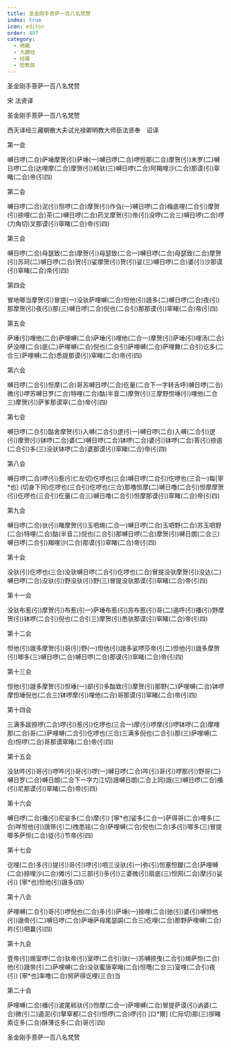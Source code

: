 ```yaml
---
title: 圣金刚手菩萨一百八名梵赞
index: true
icon: editor
order: 497
category:
  - 佛藏
  - 大藏经
  - 经藏
  - 密教部
---
```


  圣金刚手菩萨一百八名梵赞  

宋 法贤译  

圣金刚手菩萨一百八名梵赞  

西天译经三藏朝散大夫试光禄卿明教大师臣法贤奉　诏译  

第一会  

嚩日啰(二合)萨埵摩贺(引)萨埵(一)嚩日啰(二合)啰怛那(二合)摩贺(引)末罗(二)嚩日啰(二合)达哩摩(二合)摩贺(引)秫驮(三)嚩日啰(二合)阿羯哩沙(二合)那谟(引)窣睹(二合)帝(引四)  

第二会  

嚩日啰(二合)泥(引)怛啰(二合)摩贺(引)作刍(一)嚩日啰(二合)梅底哩(二合引)摩贺(引)捺哩(二合)茶(二)嚩日啰(二合)药叉摩贺(引)帝(引)没啰(二合三)嚩日啰(二合)啰(力角切)叉那谟(引)窣睹(二合)帝(引四)  

第三会  

嚩日啰(二合)母瑟致(二合)摩贺(引)母瑟致(二合一)嚩日啰(二合)母瑟致(二合)摩贺(引)苏珂(二)嚩日啰(二合)贺(引)娑摩贺(引)贺(引)娑(三)嚩日啰(二合)婆(引)沙那谟(引)窣睹(二合)帝(引四)  

第四会  

冒地唧当摩贺(引)冒提(一)没驮萨哩嚩(二合)怛他(引)誐多(二)嚩日啰(二合)夜(引)那摩贺(引)夜(引)那(三)嚩日啰(二合)倪也(二合引)那那谟(引)窣睹(二合)帝(引四)  

第五会  

萨埵(引)哩他(二合)萨哩嚩(二合)萨埵(引)哩他(二合一)摩贺(引)萨埵(引)哩汤(二合)萨没哩(二合)底(二)萨哩嚩(二合)倪也(二合引)萨哩嚩(二合)萨哩舞(二合引)讫多(二合三)萨哩嚩(二合)悉提那谟(引)窣睹(二合)帝(引四)  

第六会  

嚩日啰(二合引)怛摩(二合)哥苏嚩日啰(二合)仡量(二合下一字转舌呼)嚩日啰(二合)微(引)啰苏嚩日罗(二合)特哩(二合)酤(半音二)摩贺(引)三摩野怛埵(引)哩他(二合三)摩贺(引)萨爹那谟窣(二合)帝(引四)  

第七会  

嚩日啰(二合引)酤舍摩贺(引)入嚩(二合引)逻(引一)嚩日啰(二合)入嚩(二合引)逻(引)摩贺(引)钵啰(二合)婆(二)嚩日啰(二合)钵啰(二合)婆(引)钵啰(二合)菩(引)捺逾(二合引)多(三)没驮钵啰(二合)婆那谟(引)窣睹(二合)帝(引四)  

第八会  

嚩日啰(二合)啰(引)惹(引仁左切)仡啰也(三合)嚩日啰(二合引)仡啰也(三合一)每[寧*也] (切身下同)仡啰也(三合引)仡啰也(三合)那噜怛摩(二)嚩日噜(二合引)怛摩摩贺(引)仡啰也(三合引)仡量(二合三)嚩日噜(二合引)怛摩那谟(引)窣睹(二合)帝(引四)  

第九会  

嚩日啰(二合)驮(引)睹摩贺(引)玉呬焬(二合一)嚩日啰(二合)玉呬野(二合)苏玉呬野(二合)特哩(二合)酤(半音二)倪也(二合引)那嚩日啰(二合)摩贺(引)嚩日朗(二合三)嚩日啰(二合引)羯哩沙(二合)那谟(引)窣睹(二合)帝(引四)  

第十会  

没驮(引)仡啰也(三合)没驮嚩日啰(二合引)仡啰也(二合)冒提没驮摩贺(引)没达(二)嚩日啰(二合)没驮(引)野没驮(引)野(三)冒提没驮那谟(引)窣睹(二合)帝(引四)  

第十一会  

没驮布惹(引)摩贺(引)布惹(引一)萨埵布惹(引)苏布惹(引)哥(二)遏呼(引)播(引)野摩贺(引)钵啰(二合引)倪也(二合引三)摩贺(引)悉驮那谟(引)窣睹(二合)帝(引四)  

第十二会  

怛他(引)誐多摩贺(引)哥(引)野(一)怛他(引)誐多娑啰莎帝(引二)怛他(引)誐多摩贺(引)唧多(三)嚩日啰(二合)嚩日啰(二合)那谟(引)窣睹(二合)帝(引四)  

第十三会  

怛他(引)誐多摩贺(引)怛埵(一)部(引)多酤致(引)摩贺(引)那野(二)萨哩嚩(二合)钵啰摩怛埵倪也(二合三)钵啰摩(引)哩他(二合)哥那谟(引)窣睹(二合)帝(引四)  

第十四会  

三满多跋捺啰(二合)啰(引)惹(引)仡啰也(三合一)摩(引)啰摩(引)啰钵啰(二合)摩哩那(二合)哥(二)萨哩嚩(二合引)仡啰也(三合)三满多倪也(二合引)那(三)萨哩嚩(二合)怛啰(二合)哥那谟窣睹(二合)帝(引四)  

第十五会  

没驮吽(引)哥(引)啰吽(引)哥(引)啰(一)嚩日啰(二合)吽(引)哥(引)啰那(引)野哥(二)嚩日罗(二合)嚩日朗(二合下一字力江切)誐嚩日朗(二合上同)誐(三)嚩日啰(二合)播(引)尼那谟(引)窣睹(二合)帝(引四)  

第十六会  

嚩日啰(二合)播(引)尼娑多(二合)摩(引) [寧*也]娑多(二合一)萨得哥(二合)哩多(二合)咩怛他(引)誐带(引二)拽悉铭(二合)萨哩嚩(二合)倪也(二合)多(引)唧多(三)冒提唧多萨怛(二合)徒(引)节帝(引四)  

第十七会  

讫哩(二合)多(引)提(引)哥(引)啰(引)呬三没驮(引一)弥(引)怛塞怛鑁(二合)萨哩嚩(二合)捺哩沙(二合)傩(引二)三部(引)多(引)三婆微(引)扇底(三)怛网(二合)摩(引)娑(引) [寧*也]怛他(引)誐多(四)  

第十八会  

萨哩嚩(二合引)哥(引)啰倪也(二合)多(引)萨埵(一)捺哩(二合)驰(引)婆(引)嚩怛他(引)誐帝(引二)嚩日啰(二合)萨埵萨母尾瑟鹐(二合三)纥哩(二合)那野萨哩嚩(二合)祢(引)呬曩(引四)  

第十九会  

壹帝(引)焬室啰(二合)驮帝(引)室啰(二合引)驮(一)苏嚩捺曳(二合引)焬萨怛(二合)他(引)誐带(引二)萨哩嚩(二合)没驮蜜唐窣睹(二合)怛囕(二合三)室哩(二合引)夜(引) [寧*也]率噜(二合)努萨得讫哩(三合)当  

第二十会  

萨哩嚩(二合)播(引)波尾秫驮(引)怛摩(二合一)萨哩嚩(二合)冒提萨谟(引)讷婆(二合)微(引二)遏泥(引)拏窣都(二合引)怛啰(二合)啰(引) [口*爾] (仁际切)那(三)拶睹索讫多(二合)酥薄讫多(二合)哥(引四)  

圣金刚手菩萨一百八名梵赞  
